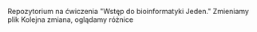 Repozytorium na ćwiczenia "Wstęp do bioinformatyki Jeden." 
Zmieniamy plik
Kolejna zmiana, oglądamy różnice
